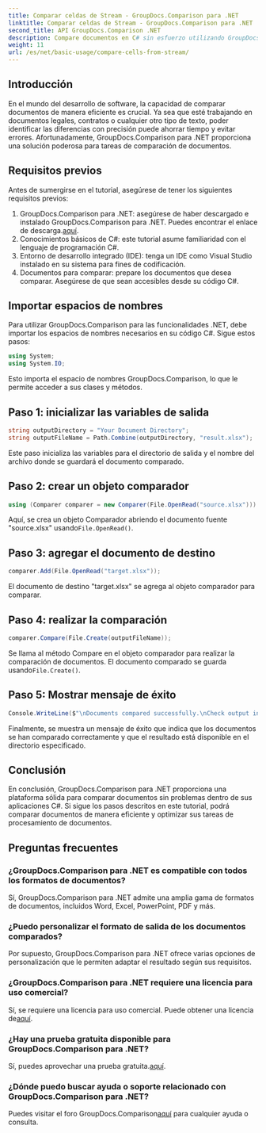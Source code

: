 ```yaml
---
title: Comparar celdas de Stream - GroupDocs.Comparison para .NET
linktitle: Comparar celdas de Stream - GroupDocs.Comparison para .NET
second_title: API GroupDocs.Comparison .NET
description: Compare documentos en C# sin esfuerzo utilizando GroupDocs.Comparison para .NET. Optimice sus tareas de procesamiento de documentos con facilidad.
weight: 11
url: /es/net/basic-usage/compare-cells-from-stream/
---
```

## Introducción
En el mundo del desarrollo de software, la capacidad de comparar documentos de manera eficiente es crucial. Ya sea que esté trabajando en documentos legales, contratos o cualquier otro tipo de texto, poder identificar las diferencias con precisión puede ahorrar tiempo y evitar errores. Afortunadamente, GroupDocs.Comparison para .NET proporciona una solución poderosa para tareas de comparación de documentos.
## Requisitos previos
Antes de sumergirse en el tutorial, asegúrese de tener los siguientes requisitos previos:
1.  GroupDocs.Comparison para .NET: asegúrese de haber descargado e instalado GroupDocs.Comparison para .NET. Puedes encontrar el enlace de descarga.[aquí](https://releases.groupdocs.com/comparison/net/).
2. Conocimientos básicos de C#: este tutorial asume familiaridad con el lenguaje de programación C#.
3. Entorno de desarrollo integrado (IDE): tenga un IDE como Visual Studio instalado en su sistema para fines de codificación.
4. Documentos para comparar: prepare los documentos que desea comparar. Asegúrese de que sean accesibles desde su código C#.

## Importar espacios de nombres
Para utilizar GroupDocs.Comparison para las funcionalidades .NET, debe importar los espacios de nombres necesarios en su código C#. Sigue estos pasos:

```csharp
using System;
using System.IO;
```
Esto importa el espacio de nombres GroupDocs.Comparison, lo que le permite acceder a sus clases y métodos.

## Paso 1: inicializar las variables de salida
```csharp
string outputDirectory = "Your Document Directory";
string outputFileName = Path.Combine(outputDirectory, "result.xlsx");
```
Este paso inicializa las variables para el directorio de salida y el nombre del archivo donde se guardará el documento comparado.
## Paso 2: crear un objeto comparador
```csharp
using (Comparer comparer = new Comparer(File.OpenRead("source.xlsx")))
```
 Aquí, se crea un objeto Comparador abriendo el documento fuente "source.xlsx" usando`File.OpenRead()`.
## Paso 3: agregar el documento de destino
```csharp
comparer.Add(File.OpenRead("target.xlsx"));
```
El documento de destino "target.xlsx" se agrega al objeto comparador para comparar.
## Paso 4: realizar la comparación
```csharp
comparer.Compare(File.Create(outputFileName));
```
 Se llama al método Compare en el objeto comparador para realizar la comparación de documentos. El documento comparado se guarda usando`File.Create()`.
## Paso 5: Mostrar mensaje de éxito
```csharp
Console.WriteLine($"\nDocuments compared successfully.\nCheck output in {outputDirectory}.");
```
Finalmente, se muestra un mensaje de éxito que indica que los documentos se han comparado correctamente y que el resultado está disponible en el directorio especificado.

## Conclusión
En conclusión, GroupDocs.Comparison para .NET proporciona una plataforma sólida para comparar documentos sin problemas dentro de sus aplicaciones C#. Si sigue los pasos descritos en este tutorial, podrá comparar documentos de manera eficiente y optimizar sus tareas de procesamiento de documentos.
## Preguntas frecuentes
### ¿GroupDocs.Comparison para .NET es compatible con todos los formatos de documentos?
Sí, GroupDocs.Comparison para .NET admite una amplia gama de formatos de documentos, incluidos Word, Excel, PowerPoint, PDF y más.
### ¿Puedo personalizar el formato de salida de los documentos comparados?
Por supuesto, GroupDocs.Comparison para .NET ofrece varias opciones de personalización que le permiten adaptar el resultado según sus requisitos.
### ¿GroupDocs.Comparison para .NET requiere una licencia para uso comercial?
 Sí, se requiere una licencia para uso comercial. Puede obtener una licencia de[aquí](https://purchase.groupdocs.com/buy).
### ¿Hay una prueba gratuita disponible para GroupDocs.Comparison para .NET?
 Sí, puedes aprovechar una prueba gratuita.[aquí](https://releases.groupdocs.com/).
### ¿Dónde puedo buscar ayuda o soporte relacionado con GroupDocs.Comparison para .NET?
 Puedes visitar el foro GroupDocs.Comparison[aquí](https://forum.groupdocs.com/c/comparison/12) para cualquier ayuda o consulta.